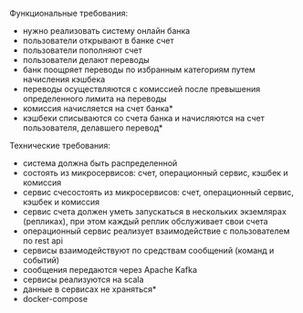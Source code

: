 Функциональные требования:
 - нужно реализовать систему онлайн банка
 - пользователи открывают в банке счет
 - пользователи пополняют счет
 - пользователи делают переводы
 - банк поощряет переводы по избранным категориям путем начисления кэшбека
 - переводы осуществляются с комиссией после превышения определенного лимита на переводы
 - комиссия начисляется на счет банка*
 - кэшбеки списываются со счета банка и начисляются на счет пользователя, делавшего перевод*

Технические требования:
 - система должна быть распределенной
 - состоять из микросервисов: счет, операционный сервис, кэшбек и комиссия
 - сервис счесостоять из микросервисов: счет, операционный сервис, кэшбек и комиссия
- сервис счета должен уметь запускаться в нескольких экземлярах (репликах),
  при этом каждый реплик обслуживает свои счета
- операционный сервис реализует взаимодействие с пользователем по rest api
- сервисы взаимодействуют по средствам сообщений (команд и событий)
- сообщения передаются через Apache Kafka
- сервисы реализуются на scala
- данные в сервисах не храняться*
 - docker-compose 
